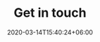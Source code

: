---
title : "Get in touch"
page_header_bg : "images/background/page-title-bg.jpg"
date: 2020-03-14T15:40:24+06:00
description : "Let us know if you have any questions regarding the conference and we are happy to help you. Write to us at foss4gtartu@gmail.com."
draft : false
layout : "contact"
---